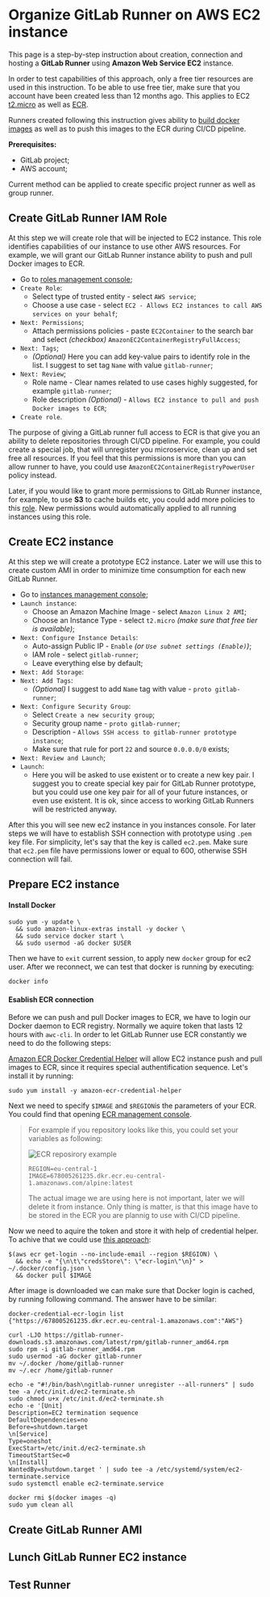 # Organize GitLab Runner on AWS EC2 instance

This page is a step-by-step instruction about creation,
connection and hosting a **GitLab Runner** using **Amazon Web Service EC2** instance.

In order to test capabilities of this approach, only a free tier resources are used in this instruction.
To be able to use free tier, make sure that you account have been created less than 12 months ago. This applies to EC2 [t2.micro](https://aws.amazon.com/free/?all-free-tier.sort-by=item.additionalFields.SortRank&all-free-tier.sort-order=asc&all-free-tier.q=t2.micro&all-free-tier.q_operator=AND) as well as [ECR](https://aws.amazon.com/ecr/pricing/).

Runners created following this instruction gives ability to [build docker images](https://docs.gitlab.com/ee/ci/docker/using_docker_build.html)
as well as to push this images to the ECR during CI/CD pipeline.

**Prerequisites:**
 - GitLab project;
 - AWS account;
 
 Current method can be applied to create specific project runner as well as group runner.

## Create GitLab Runner IAM Role

At this step we will create role that will be injected to EC2 instance. This role identifies capabilities of our instance to use other AWS resources. For example, we will grant our GitLab Runner instance ability to push and pull Docker images to ECR.

- Go to [roles management console](https://console.aws.amazon.com/iam/home#/roles);
- `Create Role`:
  - Select type of trusted entity - select `AWS service`;
  - Choose a use case - select `EC2 - Allows EC2 instances to call AWS services on your behalf`;
- `Next: Permissions`;
  - Attach permissions policies - paste `EC2Container` to the search bar and select *(checkbox)* `AmazonEC2ContainerRegistryFullAccess`;
- `Next: Tags`;
  - *(Optional)* Here you can add key-value pairs to identify role in the list. I suggest to set tag `Name` with value `gitlab-runner`;
- `Next: Review`;
  - Role name - Clear names related to use cases highly suggested, for example `gitlab-runner`;
  - Role description *(Optional)* - `Allows EC2 instance to pull and push Docker images to ECR`;
- `Create role`.

The purpose of giving a GitLab runner full access to ECR is that give you an ability to delete repositories through CI/CD pipeline. For example, you could create a special job, that will unregister you microservice, clean up and set free all resources. If you feel that this permissions is more than you can allow runner to have, you could use `AmazonEC2ContainerRegistryPowerUser` policy instead.

Later, if you would like to grant more permissions to GitLab Runner instance, for example, to use **S3** to cache builds etc, you could add more policies to this [role](https://console.aws.amazon.com/iam/home#/roles/gitlab-runner). New permissions would automatically applied to all running instances using this role.

## Create EC2 instance

At this step we will create a prototype EC2 instance. Later we will use this to create custom AMI in order to minimize time consumption for each new GitLab Runner.

- Go to [instances management console](https://console.aws.amazon.com/ec2/v2/home?#Instances);
- `Launch instance`:
  - Choose an Amazon Machine Image - select `Amazon Linux 2 AMI`;
  - Choose an Instance Type - select `t2.micro` *(make sure that free tier is available)*;
- `Next: Configure Instance Details`:
  - Auto-assign Public IP - `Enable` *(or `Use subnet settings (Enable)`)*;
  - IAM role - select `gitlab-runner`;
  - Leave everything else by default;
- `Next: Add Storage`:
- `Next: Add Tags`:
  - *(Optional)* I suggest to add `Name` tag with value - `proto gitlab-runner`;
- `Next: Configure Security Group`:
  - Select `Create a new security group`;
  - Security group name - `proto gitlab-runner`;
  - Description - `Allows SSH access to gitlab-runner prototype instance`;
  - Make sure that rule for port `22` and source `0.0.0.0/0` exists;
- `Next: Review and Launch`;
- `Launch`:
  - Here you will be asked to use existent or to create a new key pair. I suggest you to create special key pair for GitLab Runner prototype, but you could use one key pair for all of your future instances, or even use existent. It is ok, since access to working GitLab Runners will be restricted anyway.

After this you will see new ec2 instance in you instances console. For later steps we will have to establish SSH connection with prototype using `.pem` key file. For simplicity, let's say that the key is called `ec2.pem`. Make sure that `ec2.pem` file have permissions lower or equal to 600, otherwise SSH connection will fail.

## Prepare EC2 instance

#### Install Docker
```
sudo yum -y update \
  && sudo amazon-linux-extras install -y docker \
  && sudo service docker start \
  && sudo usermod -aG docker $USER
```
Then we have to `exit` current session, to apply new `docker` group for ec2 user. After we reconnect, we can test that docker is running by executing:
```
docker info
```

#### Esablish ECR connection

Before we can push and pull Docker images to ECR, we have to login our Docker daemon to ECR registry. Normally we aquire token that lasts 12 hours with `awc-cli`. In order to let GitLab Runner use ECR constantly we need to do the following steps:

[Amazon ECR Docker Credential Helper](https://github.com/awslabs/amazon-ecr-credential-helper) will allow EC2 instance push and pull images to ECR, since it requires special authentification sequence. Let's install it by running:

```
sudo yum install -y amazon-ecr-credential-helper
```

Next we need to specify `$IMAGE` and `$REGION`is the parameters of your ECR. You could find that opening [ECR management console](https://console.aws.amazon.com/ecr/).

> For example if you repository looks like this, you could set your variables as following:
>
> ![ECR reposirory example](https://user-images.githubusercontent.com/62797411/78498843-837aa580-7755-11ea-834d-4d12ec2788cc.png)
>
> ```
> REGION=eu-central-1
> IMAGE=678005261235.dkr.ecr.eu-central-1.amazonaws.com/alpine:latest
> ```
>
> The actual image we are using here is not important, later we will delete it from instance. Only thing is matter, is that this image have to be stored in the ECR you are plannig to use with CI/CD pipeline.

Now we need to aquire the token and store it with help of credential helper. To achive that we could use [this approach](https://github.com/awslabs/amazon-ecr-credential-helper/issues/63#issuecomment-328318116):

```
$(aws ecr get-login --no-include-email --region $REGION) \
  && echo -e "{\n\t\"credsStore\": \"ecr-login\"\n}" > ~/.docker/config.json \
  && docker pull $IMAGE
```

After image is downloaded we can make sure that Docker login is cached, by running following command. The answer have to be similar:

```
docker-credential-ecr-login list
{"https://678005261235.dkr.ecr.eu-central-1.amazonaws.com":"AWS"}
```




```
curl -LJO https://gitlab-runner-downloads.s3.amazonaws.com/latest/rpm/gitlab-runner_amd64.rpm
sudo rpm -i gitlab-runner_amd64.rpm
sudo usermod -aG docker gitlab-runner
mv ~/.docker /home/gitlab-runner
mv ~/.ecr /home/gitlab-runner

echo -e "#!/bin/bash\ngitlab-runner unregister --all-runners" | sudo tee -a /etc/init.d/ec2-terminate.sh
sudo chmod u+x /etc/init.d/ec2-terminate.sh
echo -e '[Unit]
Description=EC2 termination sequence
DefaultDependencies=no
Before=shutdown.target
\n[Service]
Type=oneshot
ExecStart=/etc/init.d/ec2-terminate.sh
TimeoutStartSec=0
\n[Install]
WantedBy=shutdown.target ' | sudo tee -a /etc/systemd/system/ec2-terminate.service
sudo systemctl enable ec2-terminate.service

docker rmi $(docker images -q)
sudo yum clean all
```

## Create GitLab Runner AMI

## Lunch GitLab Runner EC2 instance

## Test Runner
